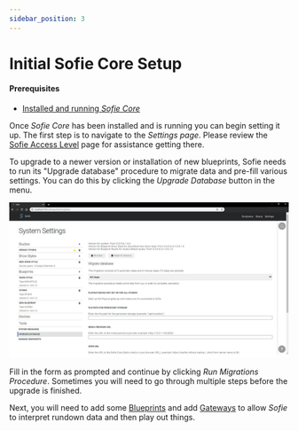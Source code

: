 ```yaml
---
sidebar_position: 3
---
```


# Initial Sofie Core Setup

#### Prerequisites

* [Installed and running _Sofie&nbsp;Core_](installing-sofie-server-core)

Once _Sofie&nbsp;Core_ has been installed and is running you can begin setting it up. The first step is to navigate to the _Settings page_. Please review the [Sofie Access Level](/sofie-core/user-guide/features/access-levels) page for assistance getting there.

To upgrade to a newer version or installation of new blueprints, Sofie needs to run its "Upgrade database" procedure to migrate data and pre-fill various settings. You can do this by clicking the _Upgrade Database_ button in the menu. 

![Update Database Section of the Settings Page](/img/docs/getting-started/settings-page-full-update-db.jpg)

Fill in the form as prompted and continue by clicking _Run Migrations Procedure_. Sometimes you will need to go through multiple steps before the upgrade is finished.

Next, you will need to add some [Blueprints](installing-blueprints) and add [Gateways](installing-a-gateway/intro) to allow _Sofie_ to interpret rundown data and then play out things.

